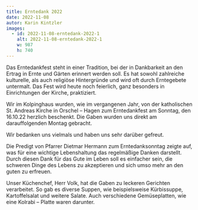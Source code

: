```yaml
---
title: Erntedank 2022
date: 2022-11-08
autor: Karin Kintzler
images:
  - id: 2022-11-08-erntedank-2022-1
    alt: 2022-11-08-erntedank-2022-1
    w: 987
    h: 740
---
```


<!--mehr-->
Das Erntedankfest steht in einer Tradition, bei der in Dankbarkeit an den Ertrag in Ernte und Gärten erinnert werden soll. Es hat sowohl zahlreiche kulturelle, als auch religiöse Hintergründe und wird oft durch Erntegebete untermalt. 
Das Fest wird heute noch feierlich, ganz besonders in Einrichtungen der Kirche, praktiziert.

Wir im Kolpinghaus wurden, wie im vergangenen Jahr, von der katholischen St. Andreas Kirche in Orschel – Hagen zum Erntedankfest am Sonntag, den 16.10.22 herzlich beschenkt.
Die Gaben wurden uns direkt am darauffolgenden Montag gebracht.

Wir bedanken uns vielmals und haben uns sehr darüber gefreut.

Die Predigt von Pfarrer Dietmar Hermann zum Erntedanksonntag zeigte auf, was für eine wichtige Lebenshaltung das regelmäßige Danken darstellt. Durch diesen Dank für das Gute im Leben soll es einfacher sein, die schweren Dinge des Lebens zu akzeptieren und sich umso mehr an den guten zu erfreuen.

Unser Küchenchef, Herr Volk, hat die Gaben zu leckeren Gerichten verarbeitet. So gab es diverse Suppen, wie beispielsweise Kürbissuppe, Kartoffelsalat und weitere Salate. Auch verschiedene Gemüseplatten, wie eine Kolrabi – Platte waren darunter. 
